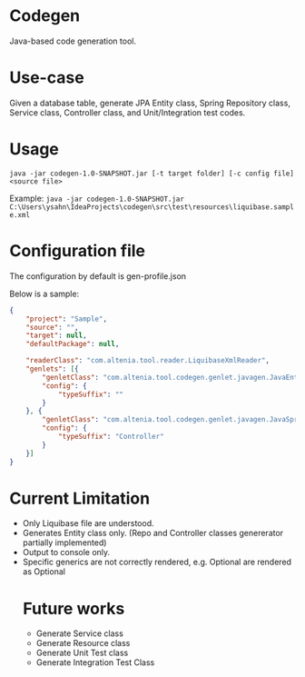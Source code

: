 Codegen
=======
Java-based code generation  tool.

# Use-case
Given a database table, generate JPA Entity class, Spring Repository class, 
Service class, Controller class, and Unit/Integration test codes.

# Usage

`java -jar codegen-1.0-SNAPSHOT.jar [-t target folder] [-c config file] <source file>`

Example:
  ```java -jar codegen-1.0-SNAPSHOT.jar C:\Users\ysahn\IdeaProjects\codegen\src\test\resources\liquibase.sample.xml```

# Configuration file
The configuration by default is gen-profile.json

Below is a sample:
```json
{
	"project": "Sample",
	"source": "",
	"target": null,
	"defaultPackage": null,

	"readerClass": "com.altenia.tool.reader.LiquibaseXmlReader",
	"genlets": [{
		"genletClass": "com.altenia.tool.codegen.genlet.javagen.JavaEntityGenlet",
		"config": {
			"typeSuffix": ""
		}
	}, {
		"genletClass": "com.altenia.tool.codegen.genlet.javagen.JavaSpringControllerGenlet",
		"config": {
			"typeSuffix": "Controller"
		}
	}]
}
```

# Current Limitation
- Only Liquibase file are understood.
- Generates Entity class only. (Repo and Controller classes genererator partially implemented) 
- Output to console only.
- Specific generics are not correctly rendered, e.g. Optional<entity> are rendered as Optional<Object>

# Future works
- Generate Service class
- Generate Resource class
- Generate Unit Test class
- Generate Integration Test Class


